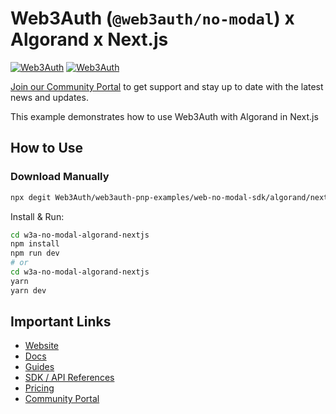 # Web3Auth (`@web3auth/no-modal`) x Algorand x Next.js

[![Web3Auth](https://img.shields.io/badge/Web3Auth-SDK-blue)](https://web3auth.io/docs/sdk/web/no-modal/)
[![Web3Auth](https://img.shields.io/badge/Web3Auth-Community-cyan)](https://community.web3auth.io)

[Join our Community Portal](https://community.web3auth.io/) to get support and stay up to date with the latest news and updates.

This example demonstrates how to use Web3Auth with Algorand in Next.js

## How to Use

### Download Manually

```bash
npx degit Web3Auth/web3auth-pnp-examples/web-no-modal-sdk/algorand/nextjs-algorand-no-modal-example w3a-no-modal-algorand-nextjs
```

Install & Run:

```bash
cd w3a-no-modal-algorand-nextjs
npm install
npm run dev
# or
cd w3a-no-modal-algorand-nextjs
yarn
yarn dev
```

## Important Links

- [Website](https://web3auth.io)
- [Docs](https://web3auth.io/docs)
- [Guides](https://web3auth.io/docs/guides)
- [SDK / API References](https://web3auth.io/docs/sdk)
- [Pricing](https://web3auth.io/pricing.html)
- [Community Portal](https://community.web3auth.io)